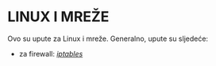 # LINUX I MREŽE

Ovo su upute za Linux i mreže. Generalno, upute su sljedeće:

* za firewall: [*iptables*](iptables)


